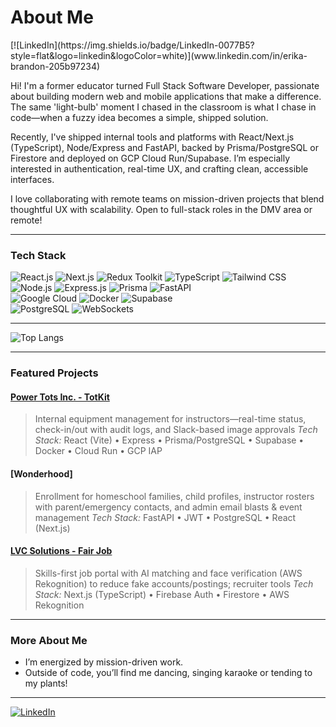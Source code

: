 <h1>About Me</h1>
[![LinkedIn](https://img.shields.io/badge/LinkedIn-0077B5?style=flat&logo=linkedin&logoColor=white)](www.linkedin.com/in/erika-brandon-205b97234)


Hi! I'm a former educator turned Full Stack Software Developer, passionate about building modern web and mobile applications that make a difference. The same 'light-bulb' moment I chased in the classroom is what I chase in code—when a fuzzy idea becomes a simple, shipped solution.

Recently, I've shipped internal tools and platforms with React/Next.js (TypeScript), Node/Express and FastAPI, backed by Prisma/PostgreSQL or Firestore and deployed on GCP Cloud Run/Supabase. I’m especially interested in authentication, real-time UX, and crafting clean, accessible interfaces.

I love collaborating with remote teams on mission-driven projects that blend thoughtful UX with scalability. Open to full-stack roles in the DMV area or remote!

---

### Tech Stack

<p align="left">
  <img src="https://img.shields.io/badge/React-20232A?style=for-the-badge&logo=react&logoColor=61DAFB" alt="React.js" />
  <img src="https://img.shields.io/badge/Next.js-000?style=for-the-badge&logo=nextdotjs&logoColor=fff" alt="Next.js" />
  <img src="https://img.shields.io/badge/Redux%20Toolkit-593D88?style=for-the-badge&logo=redux&logoColor=white" alt="Redux Toolkit" />
  <img src="https://img.shields.io/badge/TypeScript-007ACC?style=for-the-badge&logo=typescript&logoColor=white" alt="TypeScript" />
  <img src="https://img.shields.io/badge/Tailwind%20CSS-06B6D4?style=for-the-badge&logo=tailwindcss&logoColor=white" alt="Tailwind CSS" />
  <br>
  <img src="https://img.shields.io/badge/Node.js-339933?style=for-the-badge&logo=nodedotjs&logoColor=white" alt="Node.js" />
  <img src="https://img.shields.io/badge/Express.js-000?style=for-the-badge&logo=express&logoColor=white" alt="Express.js" />
  <img src="https://img.shields.io/badge/Prisma-2D3748?style=for-the-badge&logo=prisma&logoColor=white" alt="Prisma" />
  <img src="https://img.shields.io/badge/FastAPI-009688?style=for-the-badge&logo=fastapi&logoColor=white" alt="FastAPI" />
  <br>
  <img src="https://img.shields.io/badge/Google%20Cloud-4285F4?style=for-the-badge&logo=googlecloud&logoColor=white" alt="Google Cloud" />
  <img src="https://img.shields.io/badge/Docker-2496ED?style=for-the-badge&logo=docker&logoColor=white" alt="Docker" />
  <img src="https://img.shields.io/badge/Supabase-3ECF8E?style=for-the-badge&logo=supabase&logoColor=white" alt="Supabase" />
  <br>
  <img src="https://img.shields.io/badge/PostgreSQL-4169E1?style=for-the-badge&logo=postgresql&logoColor=white" alt="PostgreSQL" />
  <img src="https://img.shields.io/badge/WebSockets-333?style=for-the-badge&logo=websocket&logoColor=white" alt="WebSockets" />
</p>

---

![Top Langs](https://github-readme-stats.vercel.app/api/top-langs/?username=Branea14&layout=compact&hide=html,css&theme=default)
<!-- ### Proficiency

| Area              | Proficiency      |
|-------------------|-----------------|
| Frontend / Design | ██████████░░ 82% |
| Backend           | ██████████░░ 86% |
| Programming       | ██████████░░ 85% | -->

--- 

### Featured Projects

#### [Power Tots Inc. - TotKit](https://totkit.powertotsinc.com/)
> Internal equipment management for instructors—real-time status, check-in/out with audit logs, and Slack-based image approvals
> _Tech Stack:_ React (Vite) • Express • Prisma/PostgreSQL • Supabase • Docker • Cloud Run • GCP IAP

#### [Wonderhood]
> Enrollment for homeschool families, child profiles, instructor rosters with parent/emergency contacts, and admin email blasts & event management
> _Tech Stack:_ FastAPI • JWT • PostgreSQL • React (Next.js)

#### [LVC Solutions - Fair Job](https://www.lvcfairjob.com/)
> Skills-first job portal with AI matching and face verification (AWS Rekognition) to reduce fake accounts/postings; recruiter tools
> _Tech Stack:_ Next.js (TypeScript) • Firebase Auth • Firestore • AWS Rekognition

---

### More About Me

- I’m energized by mission-driven work.
- Outside of code, you’ll find me dancing, singing karaoke or tending to my plants!

---


[![LinkedIn](https://img.shields.io/badge/LinkedIn-0077B5?style=flat&logo=linkedin&logoColor=white)](www.linkedin.com/in/erika-brandon-205b97234)
<!-- [![Portfolio](https://img.shields.io/badge/Portfolio-222?style=flat&logo=github&logoColor=white)](YOUR_PORTFOLIO_LINK) -->

